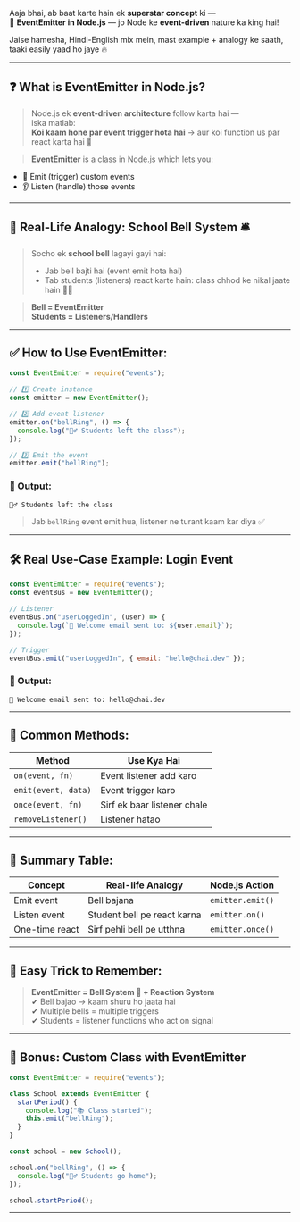 Aaja bhai, ab baat karte hain ek **superstar concept** ki —  
🎤 **EventEmitter in Node.js** — jo Node ke **event-driven** nature ka king hai!

Jaise hamesha, Hindi-English mix mein, mast example + analogy ke saath, taaki easily yaad ho jaye 🔥

---

## ❓ What is EventEmitter in Node.js?

> Node.js ek **event-driven architecture** follow karta hai —  
> iska matlab:  
> **Koi kaam hone par event trigger hota hai** → aur koi function us par react karta hai 🎯

> **EventEmitter** is a class in Node.js which lets you:

- 🔔 Emit (trigger) custom events
- 👂 Listen (handle) those events

---

## 🔔 Real-Life Analogy: School Bell System 🛎️

> Socho ek **school bell** lagayi gayi hai:
>
> - Jab bell bajti hai (event emit hota hai)
> - Tab students (listeners) react karte hain: class chhod ke nikal jaate hain 🚶‍♂️

> **Bell = EventEmitter**  
> **Students = Listeners/Handlers**

---

## ✅ How to Use EventEmitter:

```js
const EventEmitter = require("events");

// 1️⃣ Create instance
const emitter = new EventEmitter();

// 2️⃣ Add event listener
emitter.on("bellRing", () => {
  console.log("🚶‍♂️ Students left the class");
});

// 3️⃣ Emit the event
emitter.emit("bellRing");
```

### 🧾 Output:

```
🚶‍♂️ Students left the class
```

> Jab `bellRing` event emit hua, listener ne turant kaam kar diya ✅

---

## 🛠️ Real Use-Case Example: Login Event

```js
const EventEmitter = require("events");
const eventBus = new EventEmitter();

// Listener
eventBus.on("userLoggedIn", (user) => {
  console.log(`📩 Welcome email sent to: ${user.email}`);
});

// Trigger
eventBus.emit("userLoggedIn", { email: "hello@chai.dev" });
```

### 🧾 Output:

```
📩 Welcome email sent to: hello@chai.dev
```

---

## 📘 Common Methods:

| Method              | Use Kya Hai                 |
| ------------------- | --------------------------- |
| `on(event, fn)`     | Event listener add karo     |
| `emit(event, data)` | Event trigger karo          |
| `once(event, fn)`   | Sirf ek baar listener chale |
| `removeListener()`  | Listener hatao              |

---

## 🎯 Summary Table:

| Concept        | Real-life Analogy           | Node.js Action   |
| -------------- | --------------------------- | ---------------- |
| Emit event     | Bell bajana                 | `emitter.emit()` |
| Listen event   | Student bell pe react karna | `emitter.on()`   |
| One-time react | Sirf pehli bell pe utthna   | `emitter.once()` |

---

## 🧠 Easy Trick to Remember:

> **EventEmitter = Bell System 🔔 + Reaction System**  
> ✔ Bell bajao → kaam shuru ho jaata hai  
> ✔ Multiple bells = multiple triggers  
> ✔ Students = listener functions who act on signal

---

## 🧪 Bonus: Custom Class with EventEmitter

```js
const EventEmitter = require("events");

class School extends EventEmitter {
  startPeriod() {
    console.log("📚 Class started");
    this.emit("bellRing");
  }
}

const school = new School();

school.on("bellRing", () => {
  console.log("🚶‍♂️ Students go home");
});

school.startPeriod();
```

---
